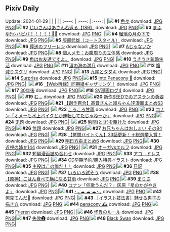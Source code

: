 ## Pixiv Daily
Update: 2024-01-29
|      |      |      |
| :----: | :----: | :----: |
|![](https://pixiv.microyu.workers.dev/c/240x480/img-master/img/2024/01/27/00/00/13/115506838_p0_master1200.jpg) **#1** [色々](https://www.pixiv.net/artworks/115506838) download: [JPG](https://pixiv.microyu.workers.dev/img-original/img/2024/01/27/00/00/13/115506838_p0.jpg) [PNG](https://pixiv.microyu.workers.dev/img-original/img/2024/01/27/00/00/13/115506838_p0.png)|![](https://pixiv.microyu.workers.dev/c/240x480/img-master/img/2024/01/27/11/00/04/115517407_p0_master1200.jpg) **#2** [じいさんばあさん若返る【189】](https://www.pixiv.net/artworks/115517407) download: [JPG](https://pixiv.microyu.workers.dev/img-original/img/2024/01/27/11/00/04/115517407_p0.jpg) [PNG](https://pixiv.microyu.workers.dev/img-original/img/2024/01/27/11/00/04/115517407_p0.png)|![](https://pixiv.microyu.workers.dev/c/240x480/img-master/img/2024/01/27/00/00/00/115506771_p0_master1200.jpg) **#3** [まふゆﾁｬﾝハピバ！！！！！🎂🎉](https://www.pixiv.net/artworks/115506771) download: [JPG](https://pixiv.microyu.workers.dev/img-original/img/2024/01/27/00/00/00/115506771_p0.jpg) [PNG](https://pixiv.microyu.workers.dev/img-original/img/2024/01/27/00/00/00/115506771_p0.png)|
|![](https://pixiv.microyu.workers.dev/c/240x480/img-master/img/2024/01/28/00/00/18/115537354_p0_master1200.jpg) **#4** [瑠璃の月の下で](https://www.pixiv.net/artworks/115537354) download: [JPG](https://pixiv.microyu.workers.dev/img-original/img/2024/01/28/00/00/18/115537354_p0.jpg) [PNG](https://pixiv.microyu.workers.dev/img-original/img/2024/01/28/00/00/18/115537354_p0.png)|![](https://pixiv.microyu.workers.dev/c/240x480/img-master/img/2024/01/28/00/00/38/115537420_p0_master1200.jpg) **#5** [服部武雄（コートスタイル）](https://www.pixiv.net/artworks/115537420) download: [JPG](https://pixiv.microyu.workers.dev/img-original/img/2024/01/28/00/00/38/115537420_p0.jpg) [PNG](https://pixiv.microyu.workers.dev/img-original/img/2024/01/28/00/00/38/115537420_p0.png)|![](https://pixiv.microyu.workers.dev/c/240x480/img-master/img/2024/01/27/01/49/45/115510185_p0_master1200.jpg) **#6** [葬送のフリーレン](https://www.pixiv.net/artworks/115510185) download: [JPG](https://pixiv.microyu.workers.dev/img-original/img/2024/01/27/01/49/45/115510185_p0.jpg) [PNG](https://pixiv.microyu.workers.dev/img-original/img/2024/01/27/01/49/45/115510185_p0.png)|
|![](https://pixiv.microyu.workers.dev/c/240x480/img-master/img/2024/01/28/17/22/09/115557393_p0_master1200.jpg) **#7** [Aじゃないか](https://www.pixiv.net/artworks/115557393) download: [JPG](https://pixiv.microyu.workers.dev/img-original/img/2024/01/28/17/22/09/115557393_p0.jpg) [PNG](https://pixiv.microyu.workers.dev/img-original/img/2024/01/28/17/22/09/115557393_p0.png)|![](https://pixiv.microyu.workers.dev/c/240x480/img-master/img/2024/01/27/06/00/11/115513259_p0_master1200.jpg) **#8** [個人メモ：お腹周りの立体感](https://www.pixiv.net/artworks/115513259) download: [JPG](https://pixiv.microyu.workers.dev/img-original/img/2024/01/27/06/00/11/115513259_p0.jpg) [PNG](https://pixiv.microyu.workers.dev/img-original/img/2024/01/27/06/00/11/115513259_p0.png)|![](https://pixiv.microyu.workers.dev/c/240x480/img-master/img/2024/01/27/05/56/24/115513192_p0_master1200.jpg) **#9** [魚はお友達ですよ。](https://www.pixiv.net/artworks/115513192) download: [JPG](https://pixiv.microyu.workers.dev/img-original/img/2024/01/27/05/56/24/115513192_p0.jpg) [PNG](https://pixiv.microyu.workers.dev/img-original/img/2024/01/27/05/56/24/115513192_p0.png)|
|![](https://pixiv.microyu.workers.dev/c/240x480/img-master/img/2024/01/29/02/03/21/115544584_p0_master1200.jpg) **#10** [うきうき新婚生活](https://www.pixiv.net/artworks/115544584) download: [JPG](https://pixiv.microyu.workers.dev/img-original/img/2024/01/29/02/03/21/115544584_p0.jpg) [PNG](https://pixiv.microyu.workers.dev/img-original/img/2024/01/29/02/03/21/115544584_p0.png)|![](https://pixiv.microyu.workers.dev/c/240x480/img-master/img/2024/01/27/07/30/00/115514219_p0_master1200.jpg) **#11** [涙の海の満月](https://www.pixiv.net/artworks/115514219) download: [JPG](https://pixiv.microyu.workers.dev/img-original/img/2024/01/27/07/30/00/115514219_p0.jpg) [PNG](https://pixiv.microyu.workers.dev/img-original/img/2024/01/27/07/30/00/115514219_p0.png)|![](https://pixiv.microyu.workers.dev/c/240x480/img-master/img/2024/01/27/12/05/25/115518668_p0_master1200.jpg) **#12** [腹減りスグリ](https://www.pixiv.net/artworks/115518668) download: [JPG](https://pixiv.microyu.workers.dev/img-original/img/2024/01/27/12/05/25/115518668_p0.jpg) [PNG](https://pixiv.microyu.workers.dev/img-original/img/2024/01/27/12/05/25/115518668_p0.png)|
|![](https://pixiv.microyu.workers.dev/c/240x480/img-master/img/2024/01/27/17/44/26/115521650_p0_master1200.jpg) **#13** [九尾とタヌキ](https://www.pixiv.net/artworks/115521650) download: [JPG](https://pixiv.microyu.workers.dev/img-original/img/2024/01/27/17/44/26/115521650_p0.jpg) [PNG](https://pixiv.microyu.workers.dev/img-original/img/2024/01/27/17/44/26/115521650_p0.png)|![](https://pixiv.microyu.workers.dev/c/240x480/img-master/img/2024/01/28/07/02/29/115539938_p0_master1200.jpg) **#14** [Surprise](https://www.pixiv.net/artworks/115539938) download: [JPG](https://pixiv.microyu.workers.dev/img-original/img/2024/01/28/07/02/29/115539938_p0.jpg) [PNG](https://pixiv.microyu.workers.dev/img-original/img/2024/01/28/07/02/29/115539938_p0.png)|![](https://pixiv.microyu.workers.dev/c/240x480/img-master/img/2024/01/27/01/45/15/115510083_p0_master1200.jpg) **#15** [Into Penacony 🫧](https://www.pixiv.net/artworks/115510083) download: [JPG](https://pixiv.microyu.workers.dev/img-original/img/2024/01/27/01/45/15/115510083_p0.jpg) [PNG](https://pixiv.microyu.workers.dev/img-original/img/2024/01/27/01/45/15/115510083_p0.png)|
|![](https://pixiv.microyu.workers.dev/c/240x480/img-master/img/2024/01/28/13/00/48/115551150_p0_master1200.jpg) **#16** [【Web再録】同期組ギャザリング！](https://www.pixiv.net/artworks/115551150) download: [JPG](https://pixiv.microyu.workers.dev/img-original/img/2024/01/28/13/00/48/115551150_p0.jpg) [PNG](https://pixiv.microyu.workers.dev/img-original/img/2024/01/28/13/00/48/115551150_p0.png)|![](https://pixiv.microyu.workers.dev/c/240x480/img-master/img/2024/01/27/17/45/20/115514121_p0_master1200.jpg) **#17** [30年後](https://www.pixiv.net/artworks/115514121) download: [JPG](https://pixiv.microyu.workers.dev/img-original/img/2024/01/27/17/45/20/115514121_p0.jpg) [PNG](https://pixiv.microyu.workers.dev/img-original/img/2024/01/27/17/45/20/115514121_p0.png)|![](https://pixiv.microyu.workers.dev/c/240x480/img-master/img/2024/01/28/19/11/46/115560602_p0_master1200.jpg) **#18** [SV漫画ログ4](https://www.pixiv.net/artworks/115560602) download: [JPG](https://pixiv.microyu.workers.dev/img-original/img/2024/01/28/19/11/46/115560602_p0.jpg) [PNG](https://pixiv.microyu.workers.dev/img-original/img/2024/01/28/19/11/46/115560602_p0.png)|
|![](https://pixiv.microyu.workers.dev/c/240x480/img-master/img/2024/01/28/16/34/50/115556160_p0_master1200.jpg) **#19** [む…](https://www.pixiv.net/artworks/115556160) download: [JPG](https://pixiv.microyu.workers.dev/img-original/img/2024/01/28/16/34/50/115556160_p0.jpg) [PNG](https://pixiv.microyu.workers.dev/img-original/img/2024/01/28/16/34/50/115556160_p0.png)|![](https://pixiv.microyu.workers.dev/c/240x480/img-master/img/2024/01/27/22/36/07/115534428_p0_master1200.jpg) **#20** [新作SEEDでのアスランの勇姿](https://www.pixiv.net/artworks/115534428) download: [JPG](https://pixiv.microyu.workers.dev/img-original/img/2024/01/27/22/36/07/115534428_p0.jpg) [PNG](https://pixiv.microyu.workers.dev/img-original/img/2024/01/27/22/36/07/115534428_p0.png)|![](https://pixiv.microyu.workers.dev/c/240x480/img-master/img/2024/01/27/00/03/06/115507180_p0_master1200.jpg) **#21** [【創作百合】高音さんと嵐ちゃん1P漫画まとめ63](https://www.pixiv.net/artworks/115507180) download: [JPG](https://pixiv.microyu.workers.dev/img-original/img/2024/01/27/00/03/06/115507180_p0.jpg) [PNG](https://pixiv.microyu.workers.dev/img-original/img/2024/01/27/00/03/06/115507180_p0.png)|
|![](https://pixiv.microyu.workers.dev/c/240x480/img-master/img/2024/01/27/14/55/35/115521883_p0_master1200.jpg) **#22** [ころころ甘雨](https://www.pixiv.net/artworks/115521883) download: [JPG](https://pixiv.microyu.workers.dev/img-original/img/2024/01/27/14/55/35/115521883_p0.jpg) [PNG](https://pixiv.microyu.workers.dev/img-original/img/2024/01/27/14/55/35/115521883_p0.png)|![](https://pixiv.microyu.workers.dev/c/240x480/img-master/img/2024/01/27/15/13/18/115522252_p0_master1200.jpg) **#23** [コナン「オメーも水上バイクとか運転してたじゃねーか」](https://www.pixiv.net/artworks/115522252) download: [JPG](https://pixiv.microyu.workers.dev/img-original/img/2024/01/27/15/13/18/115522252_p0.jpg) [PNG](https://pixiv.microyu.workers.dev/img-original/img/2024/01/27/15/13/18/115522252_p0.png)|![](https://pixiv.microyu.workers.dev/c/240x480/img-master/img/2024/01/28/02/31/06/115541470_p0_master1200.jpg) **#24** [无题](https://www.pixiv.net/artworks/115541470) download: [JPG](https://pixiv.microyu.workers.dev/img-original/img/2024/01/28/02/31/06/115541470_p0.jpg) [PNG](https://pixiv.microyu.workers.dev/img-original/img/2024/01/28/02/31/06/115541470_p0.png)|
|![](https://pixiv.microyu.workers.dev/c/240x480/img-master/img/2024/01/28/02/45/39/115541702_p0_master1200.jpg) **#25** [瞬間(とき)を駆けた](https://www.pixiv.net/artworks/115541702) download: [JPG](https://pixiv.microyu.workers.dev/img-original/img/2024/01/28/02/45/39/115541702_p0.jpg) [PNG](https://pixiv.microyu.workers.dev/img-original/img/2024/01/28/02/45/39/115541702_p0.png)|![](https://pixiv.microyu.workers.dev/c/240x480/img-master/img/2024/01/27/14/00/03/115520868_p0_master1200.jpg) **#26** [無題](https://www.pixiv.net/artworks/115520868) download: [JPG](https://pixiv.microyu.workers.dev/img-original/img/2024/01/27/14/00/03/115520868_p0.jpg) [PNG](https://pixiv.microyu.workers.dev/img-original/img/2024/01/27/14/00/03/115520868_p0.png)|![](https://pixiv.microyu.workers.dev/c/240x480/img-master/img/2024/01/27/12/43/52/115519380_p0_master1200.jpg) **#27** [お兄ちゃんはおしまい その84](https://www.pixiv.net/artworks/115519380) download: [JPG](https://pixiv.microyu.workers.dev/img-original/img/2024/01/27/12/43/52/115519380_p0.jpg) [PNG](https://pixiv.microyu.workers.dev/img-original/img/2024/01/27/12/43/52/115519380_p0.png)|
|![](https://pixiv.microyu.workers.dev/c/240x480/img-master/img/2024/01/28/12/00/31/115549837_p0_master1200.jpg) **#28** [【拷問バイトくん】33話更新！＋総選挙入賞！](https://www.pixiv.net/artworks/115549837) download: [JPG](https://pixiv.microyu.workers.dev/img-original/img/2024/01/28/12/00/31/115549837_p0.jpg) [PNG](https://pixiv.microyu.workers.dev/img-original/img/2024/01/28/12/00/31/115549837_p0.png)|![](https://pixiv.microyu.workers.dev/c/240x480/img-master/img/2024/01/28/00/25/59/115538515_p0_master1200.jpg) **#29** [明日方舟まとめ6](https://www.pixiv.net/artworks/115538515) download: [JPG](https://pixiv.microyu.workers.dev/img-original/img/2024/01/28/00/25/59/115538515_p0.jpg) [PNG](https://pixiv.microyu.workers.dev/img-original/img/2024/01/28/00/25/59/115538515_p0.png)|![](https://pixiv.microyu.workers.dev/c/240x480/img-master/img/2024/01/27/00/00/55/115506995_p0_master1200.jpg) **#30** [近視の姉＃144](https://www.pixiv.net/artworks/115506995) download: [JPG](https://pixiv.microyu.workers.dev/img-original/img/2024/01/27/00/00/55/115506995_p0.jpg) [PNG](https://pixiv.microyu.workers.dev/img-original/img/2024/01/27/00/00/55/115506995_p0.png)|
|![](https://pixiv.microyu.workers.dev/c/240x480/img-master/img/2024/01/28/12/23/13/115550346_p0_master1200.jpg) **#31** [オーガvsエルフ](https://www.pixiv.net/artworks/115550346) download: [JPG](https://pixiv.microyu.workers.dev/img-original/img/2024/01/28/12/23/13/115550346_p0.jpg) [PNG](https://pixiv.microyu.workers.dev/img-original/img/2024/01/28/12/23/13/115550346_p0.png)|![](https://pixiv.microyu.workers.dev/c/240x480/img-master/img/2024/01/27/18/41/54/115527102_p0_master1200.jpg) **#32** [短編漫画詰め合わせ](https://www.pixiv.net/artworks/115527102) download: [JPG](https://pixiv.microyu.workers.dev/img-original/img/2024/01/27/18/41/54/115527102_p0.jpg) [PNG](https://pixiv.microyu.workers.dev/img-original/img/2024/01/27/18/41/54/115527102_p0.png)|![](https://pixiv.microyu.workers.dev/c/240x480/img-master/img/2024/01/27/07/00/03/115513898_p0_master1200.jpg) **#33** [アコ　ドレス](https://www.pixiv.net/artworks/115513898) download: [JPG](https://pixiv.microyu.workers.dev/img-original/img/2024/01/27/07/00/03/115513898_p0.jpg) [PNG](https://pixiv.microyu.workers.dev/img-original/img/2024/01/27/07/00/03/115513898_p0.png)|
|![](https://pixiv.microyu.workers.dev/c/240x480/img-master/img/2024/01/27/00/18/20/115507792_p0_master1200.jpg) **#34** [CD早期予約/購入特典イラスト](https://www.pixiv.net/artworks/115507792) download: [JPG](https://pixiv.microyu.workers.dev/img-original/img/2024/01/27/00/18/20/115507792_p0.jpg) [PNG](https://pixiv.microyu.workers.dev/img-original/img/2024/01/27/00/18/20/115507792_p0.png)|![](https://pixiv.microyu.workers.dev/c/240x480/img-master/img/2024/01/28/00/21/54/115538410_p0_master1200.jpg) **#35** [主役はこの俺だ！！](https://www.pixiv.net/artworks/115538410) download: [JPG](https://pixiv.microyu.workers.dev/img-original/img/2024/01/28/00/21/54/115538410_p0.jpg) [PNG](https://pixiv.microyu.workers.dev/img-original/img/2024/01/28/00/21/54/115538410_p0.png)|![](https://pixiv.microyu.workers.dev/c/240x480/img-master/img/2024/01/27/22/04/30/115533427_p0_master1200.jpg) **#36** [日記](https://www.pixiv.net/artworks/115533427) download: [JPG](https://pixiv.microyu.workers.dev/img-original/img/2024/01/27/22/04/30/115533427_p0.jpg) [PNG](https://pixiv.microyu.workers.dev/img-original/img/2024/01/27/22/04/30/115533427_p0.png)|
|![](https://pixiv.microyu.workers.dev/c/240x480/img-master/img/2024/01/28/20/35/20/115563166_p0_master1200.jpg) **#37** [いろいろ試そう](https://www.pixiv.net/artworks/115563166) download: [JPG](https://pixiv.microyu.workers.dev/img-original/img/2024/01/28/20/35/20/115563166_p0.jpg) [PNG](https://pixiv.microyu.workers.dev/img-original/img/2024/01/28/20/35/20/115563166_p0.png)|![](https://pixiv.microyu.workers.dev/c/240x480/img-master/img/2024/01/28/13/29/28/115551740_p0_master1200.jpg) **#38** [【原神】ごはん食べて横になる甘雨](https://www.pixiv.net/artworks/115551740) download: [JPG](https://pixiv.microyu.workers.dev/img-original/img/2024/01/28/13/29/28/115551740_p0.jpg) [PNG](https://pixiv.microyu.workers.dev/img-original/img/2024/01/28/13/29/28/115551740_p0.png)|![](https://pixiv.microyu.workers.dev/c/240x480/img-master/img/2024/01/27/02/29/11/115510939_p0_master1200.jpg) **#39** [まりさ](https://www.pixiv.net/artworks/115510939) download: [JPG](https://pixiv.microyu.workers.dev/img-original/img/2024/01/27/02/29/11/115510939_p0.jpg) [PNG](https://pixiv.microyu.workers.dev/img-original/img/2024/01/27/02/29/11/115510939_p0.png)|
|![](https://pixiv.microyu.workers.dev/c/240x480/img-master/img/2024/01/28/12/05/38/115549967_p0_master1200.jpg) **#40** [コナン「何歌うんだ？」灰原「星のかがやきよ」](https://www.pixiv.net/artworks/115549967) download: [JPG](https://pixiv.microyu.workers.dev/img-original/img/2024/01/28/12/05/38/115549967_p0.jpg) [PNG](https://pixiv.microyu.workers.dev/img-original/img/2024/01/28/12/05/38/115549967_p0.png)|![](https://pixiv.microyu.workers.dev/c/240x480/img-master/img/2024/01/27/18/08/56/115526227_p0_master1200.jpg) **#41** [･.｡*☁ ☁ ☁･.｡*](https://www.pixiv.net/artworks/115526227) download: [JPG](https://pixiv.microyu.workers.dev/img-original/img/2024/01/27/18/08/56/115526227_p0.jpg) [PNG](https://pixiv.microyu.workers.dev/img-original/img/2024/01/27/18/08/56/115526227_p0.png)|![](https://pixiv.microyu.workers.dev/c/240x480/img-master/img/2024/01/27/21/45/16/115532726_p0_master1200.jpg) **#42** [何見てんだ🖕](https://www.pixiv.net/artworks/115532726) download: [JPG](https://pixiv.microyu.workers.dev/img-original/img/2024/01/27/21/45/16/115532726_p0.jpg) [PNG](https://pixiv.microyu.workers.dev/img-original/img/2024/01/27/21/45/16/115532726_p0.png)|
|![](https://pixiv.microyu.workers.dev/c/240x480/img-master/img/2024/01/28/00/40/16/115538955_p0_master1200.jpg) **#43** [［イラスト技法書］魅せる男子の描き方](https://www.pixiv.net/artworks/115538955) download: [JPG](https://pixiv.microyu.workers.dev/img-original/img/2024/01/28/00/40/16/115538955_p0.jpg) [PNG](https://pixiv.microyu.workers.dev/img-original/img/2024/01/28/00/40/16/115538955_p0.png)|![](https://pixiv.microyu.workers.dev/c/240x480/img-master/img/2024/01/27/10/34/45/115516985_p0_master1200.jpg) **#44** [penacony 🕰️](https://www.pixiv.net/artworks/115516985) download: [JPG](https://pixiv.microyu.workers.dev/img-original/img/2024/01/27/10/34/45/115516985_p0.jpg) [PNG](https://pixiv.microyu.workers.dev/img-original/img/2024/01/27/10/34/45/115516985_p0.png)|![](https://pixiv.microyu.workers.dev/c/240x480/img-master/img/2024/01/27/06/31/37/115513593_p0_master1200.jpg) **#45** [Frieren](https://www.pixiv.net/artworks/115513593) download: [JPG](https://pixiv.microyu.workers.dev/img-original/img/2024/01/27/06/31/37/115513593_p0.jpg) [PNG](https://pixiv.microyu.workers.dev/img-original/img/2024/01/27/06/31/37/115513593_p0.png)|
|![](https://pixiv.microyu.workers.dev/c/240x480/img-master/img/2024/01/27/21/59/23/115533166_p0_master1200.jpg) **#46** [怪異のルール](https://www.pixiv.net/artworks/115533166) download: [JPG](https://pixiv.microyu.workers.dev/img-original/img/2024/01/27/21/59/23/115533166_p0.jpg) [PNG](https://pixiv.microyu.workers.dev/img-original/img/2024/01/27/21/59/23/115533166_p0.png)|![](https://pixiv.microyu.workers.dev/c/240x480/img-master/img/2024/01/28/22/09/25/115566673_p0_master1200.jpg) **#47** [失敗❷](https://www.pixiv.net/artworks/115566673) download: [JPG](https://pixiv.microyu.workers.dev/img-original/img/2024/01/28/22/09/25/115566673_p0.jpg) [PNG](https://pixiv.microyu.workers.dev/img-original/img/2024/01/28/22/09/25/115566673_p0.png)|![](https://pixiv.microyu.workers.dev/c/240x480/img-master/img/2024/01/28/00/14/05/115538153_p0_master1200.jpg) **#48** [Black Swan](https://www.pixiv.net/artworks/115538153) download: [JPG](https://pixiv.microyu.workers.dev/img-original/img/2024/01/28/00/14/05/115538153_p0.jpg) [PNG](https://pixiv.microyu.workers.dev/img-original/img/2024/01/28/00/14/05/115538153_p0.png)|
